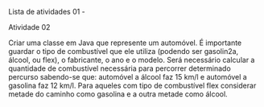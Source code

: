 Lista de atividades 01 - 

Atividade 02

Criar uma classe em Java que represente um automóvel. 
É importante guardar o tipo de combustível que ele utiliza (podendo ser gasolin2a, álcool, ou flex), o fabricante, o ano
e o modelo.
Será necessário calcular a quantidade de combustível necessária para
percorrer determinado percurso sabendo-se que: automóvel a álcool faz 15 km/l e
automóvel a gasolina faz 12 km/l. Para aqueles com tipo de combustível flex considerar
metade do caminho como gasolina e a outra metade como álcool.